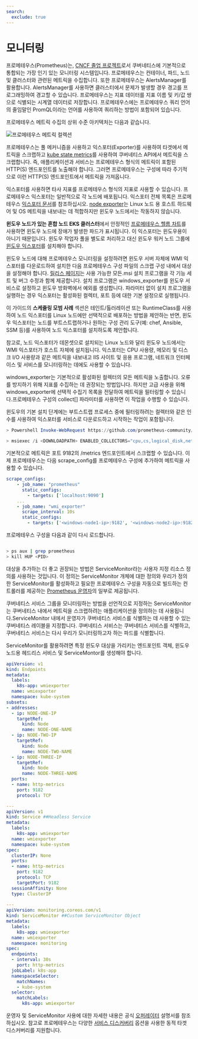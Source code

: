 ```yaml
---
search:
  exclude: true
---
```



# 모니터링

프로메테우스(Prometheus)는, [CNCF 졸업 프로젝트](https://www.cncf.io/projects/)로서 쿠버네티스에 기본적으로 통합되는 가장 인기 있는 모니터링 시스템입니다. 프로메테우스는 컨테이너, 파드, 노드 및 클러스터와 관련된 메트릭을 수집합니다. 또한 프로메테우스는 AlertsManager를 활용합니다. AlertsManager를 사용하면 클러스터에서 문제가 발생할 경우 경고를 프로그래밍하여 경고할 수 있습니다. 프로메테우스는 지표 데이터를 지표 이름 및 키/값 쌍으로 식별되는 시계열 데이터로 저장합니다. 프로메테우스에는 프로메테우스 쿼리 언어의 줄임말인 PromQL이라는 언어를 사용하여 쿼리하는 방법이 포함되어 있습니다. 

프로메테우스 메트릭 수집의 상위 수준 아키텍처는 다음과 같습니다.


![프로메테우스 메트릭 컬렉션](./images/prom.png)


프로메테우스는 풀 메커니즘을 사용하고 익스포터(Exporter)를 사용하여 타겟에서 메트릭을 스크랩하고 [kube state metrics](https://github.com/kubernetes/kube-state-metrics)를 사용하여 쿠버네티스 API에서 메트릭을 스크랩합니다. 즉, 애플리케이션과 서비스는 프로메테우스 형식의 메트릭이 포함된 HTTP(S) 엔드포인트를 노출해야 합니다. 그러면 프로메테우스는 구성에 따라 주기적으로 이런 HTTP(S) 엔드포인트에서 메트릭을 가져옵니다.

익스포터를 사용하면 타사 지표를 프로메테우스 형식의 지표로 사용할 수 있습니다. 프로메테우스 익스포터는 일반적으로 각 노드에 배포됩니다. 익스포터 전체 목록은 프로메테우스 [익스포터 문서](https://prometheus.io/docs/instrumenting/exporters/)를 참조하십시오. [node exporter](https://github.com/prometheus/node_exporter)는 Linux 노드 용 호스트 하드웨어 및 OS 메트릭을 내보내는 데 적합하지만 윈도우 노드에서는 작동하지 않습니다.

**윈도우 노드가 있는 혼합 노드 EKS 클러스터**에서 안정적인 [프로메테우스 헬름 차트](https://github.com/prometheus-community/helm-charts)를 사용하면 윈도우 노드에 장애가 발생한 파드가 표시됩니다. 이 익스포터는 윈도우용이 아니기 때문입니다. 윈도우 작업자 풀을 별도로 처리하고 대신 윈도우 워커 노드 그룹에 [윈도우 익스포터](https://github.com/prometheus-community/windows_exporter)를 설치해야 합니다.

윈도우 노드에 대해 프로메테우스 모니터링을 설정하려면 윈도우 서버 자체에 WMI 익스포터를 다운로드하여 설치한 다음 프로메테우스 구성 파일의 스크랩 구성 내에서 대상을 설정해야 합니다.
[릴리스 페이지](https://github.com/prometheus-community/windows_exporter/releases)는 사용 가능한 모든.msi 설치 프로그램을 각 기능 세트 및 버그 수정과 함께 제공합니다. 설치 프로그램은 windows_exporter를 윈도우 서비스로 설정하고 윈도우 방화벽에서 예외를 생성합니다. 파라미터 없이 설치 프로그램을 실행하는 경우 익스포터는 활성화된 컬렉터, 포트 등에 대한 기본 설정으로 실행됩니다.

이 가이드의 **스케줄링 모범 사례** 섹션은 테인트/톨러레이션 또는 RuntimeClass를 사용하여 노드 익스포터를 Linux 노드에만 선택적으로 배포하는 방법을 제안하는 반면, 윈도우 익스포터는 노드를 부트스트랩하거나 원하는 구성 관리 도구(예: chef, Ansible, SSM 등)를 사용하여 노드 익스포터를 설치하도록 제안합니다.

참고로, 노드 익스포터가 데몬셋으로 설치되는 Linux 노드와 달리 윈도우 노드에서는 WMI 익스포터가 호스트 자체에 설치됩니다. 익스포터는 CPU 사용량, 메모리 및 디스크 I/O 사용량과 같은 메트릭을 내보내고 IIS 사이트 및 응용 프로그램, 네트워크 인터페이스 및 서비스를 모니터링하는 데에도 사용할 수 있습니다. 

windows_exporter는 기본적으로 활성화된 컬렉터의 모든 메트릭을 노출합니다. 오류를 방지하기 위해 지표를 수집하는 데 권장되는 방법입니다. 하지만 고급 사용을 위해 windows_exporter에 선택적 수집기 목록을 전달하여 메트릭을 필터링할 수 있습니다.프로메테우스 구성의 collect[] 파라미터를 사용하면 이 작업을 수행할 수 있습니다.

윈도우의 기본 설치 단계에는 부트스트랩 프로세스 중에 필터링하려는 컬렉터와 같은 인수를 사용하여 익스포터를 서비스로 다운로드하고 시작하는 작업이 포함됩니다.

```powershell 
> Powershell Invoke-WebRequest https://github.com/prometheus-community/windows_exporter/releases/download/v0.13.0/windows_exporter-0.13.0-amd64.msi -OutFile <DOWNLOADPATH> 

> msiexec /i <DOWNLOADPATH> ENABLED_COLLECTORS="cpu,cs,logical_disk,net,os,system,container,memory"
```


기본적으로 메트릭은 포트 9182의 /metrics 엔드포인트에서 스크랩할 수 있습니다.
이제 프로메테우스는 다음 scrape_config를 프로메테우스 구성에 추가하여 메트릭을 사용할 수 있습니다. 

```yaml 
scrape_configs:
    - job_name: "prometheus"
      static_configs: 
        - targets: ['localhost:9090']
    ...
    - job_name: "wmi_exporter"
      scrape_interval: 10s
      static_configs: 
        - targets: ['<windows-node1-ip>:9182', '<windows-node2-ip>:9182', ...]
```

프로메테우스 구성을 다음과 같이 다시 로드합니다. 

```bash 

> ps aux | grep prometheus
> kill HUP <PID> 

```

대상을 추가하는 더 좋고 권장되는 방법은 ServiceMonitor라는 사용자 지정 리소스 정의를 사용하는 것입니다. 이 정의는 ServiceMonitor 개체에 대한 정의와 우리가 정의한 ServiceMonitor를 활성화하고 필요한 프로메테우스 구성을 자동으로 빌드하는 컨트롤러를 제공하는 [Prometheus 운영자](https://github.com/prometheus-operator/kube-prometheus/releases)의 일부로 제공됩니다. 

쿠버네티스 서비스 그룹을 모니터링하는 방법을 선언적으로 지정하는 ServiceMonitor는 쿠버네티스 내에서 메트릭을 스크랩하려는 애플리케이션을 정의하는 데 사용됩니다.ServiceMonitor 내에서 운영자가 쿠버네티스 서비스를 식별하는 데 사용할 수 있는 쿠버네티스 레이블을 지정합니다. 쿠버네티스 서비스는 쿠버네티스 서비스를 식별하고, 쿠버네티스 서비스는 다시 우리가 모니터링하고자 하는 파드를 식별합니다. 

ServiceMonitor를 활용하려면 특정 윈도우 대상을 가리키는 엔드포인트 객체, 윈도우 노드용 헤드리스 서비스 및 ServiceMontor를 생성해야 합니다.

```yaml
apiVersion: v1
kind: Endpoints
metadata:
  labels:
    k8s-app: wmiexporter
  name: wmiexporter
  namespace: kube-system
subsets:
- addresses:
  - ip: NODE-ONE-IP
    targetRef:
      kind: Node
      name: NODE-ONE-NAME
  - ip: NODE-TWO-IP
    targetRef:
      kind: Node
      name: NODE-TWO-NAME
  - ip: NODE-THREE-IP
    targetRef:
      kind: Node
      name: NODE-THREE-NAME
  ports:
  - name: http-metrics
    port: 9182
    protocol: TCP

---
apiVersion: v1
kind: Service ##Headless Service
metadata:
  labels:
    k8s-app: wmiexporter
  name: wmiexporter
  namespace: kube-system
spec:
  clusterIP: None
  ports:
  - name: http-metrics
    port: 9182
    protocol: TCP
    targetPort: 9182
  sessionAffinity: None
  type: ClusterIP
  
---
apiVersion: monitoring.coreos.com/v1
kind: ServiceMonitor ##Custom ServiceMonitor Object
metadata:
  labels:
    k8s-app: wmiexporter
  name: wmiexporter
  namespace: monitoring
spec:
  endpoints:
  - interval: 30s
    port: http-metrics
  jobLabel: k8s-app
  namespaceSelector:
    matchNames:
    - kube-system
  selector:
    matchLabels:
      k8s-app: wmiexporter
```

운영자 및 ServiceMonitor 사용에 대한 자세한 내용은 공식 [오퍼레이터](https://github.com/prometheus-operator/kube-prometheus) 설명서를 참조하십시오. 참고로 프로메테우스는 다양한 [서비스 디스커버리](https://prometheus.io/blog/2015/06/01/advanced-service-discovery/) 옵션을 사용한 동적 타겟 디스커버리를 지원합니다.

